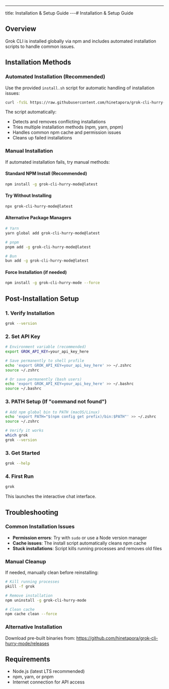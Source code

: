 ---
title: Installation & Setup Guide
---# Installation & Setup Guide

## Overview
Grok CLI is installed globally via npm and includes automated installation scripts to handle common issues.

## Installation Methods

### Automated Installation (Recommended)
Use the provided `install.sh` script for automatic handling of installation issues:

```bash
curl -fsSL https://raw.githubusercontent.com/hinetapora/grok-cli-hurry-mode/main/install.sh | bash
```

The script automatically:
- Detects and removes conflicting installations
- Tries multiple installation methods (npm, yarn, pnpm)
- Handles common npm cache and permission issues
- Cleans up failed installations

### Manual Installation
If automated installation fails, try manual methods:

#### Standard NPM Install (Recommended)
```bash
npm install -g grok-cli-hurry-mode@latest
```

#### Try Without Installing
```bash
npx grok-cli-hurry-mode@latest
```

#### Alternative Package Managers
```bash
# Yarn
yarn global add grok-cli-hurry-mode@latest

# pnpm
pnpm add -g grok-cli-hurry-mode@latest

# Bun
bun add -g grok-cli-hurry-mode@latest
```

#### Force Installation (if needed)
```bash
npm install -g grok-cli-hurry-mode --force
```

## Post-Installation Setup

### 1. Verify Installation
```bash
grok --version
```

### 2. Set API Key
```bash
# Environment variable (recommended)
export GROK_API_KEY=your_api_key_here

# Save permanently to shell profile
echo 'export GROK_API_KEY=your_api_key_here' >> ~/.zshrc
source ~/.zshrc

# Or save permanently (bash users)
echo 'export GROK_API_KEY=your_api_key_here' >> ~/.bashrc
source ~/.bashrc
```

### 3. PATH Setup (If "command not found")
```bash
# Add npm global bin to PATH (macOS/Linux)
echo 'export PATH="$(npm config get prefix)/bin:$PATH"' >> ~/.zshrc
source ~/.zshrc

# Verify it works
which grok
grok --version
```

### 3. Get Started
```bash
grok --help
```

### 4. First Run
```bash
grok
```
This launches the interactive chat interface.

## Troubleshooting

### Common Installation Issues
- **Permission errors**: Try with `sudo` or use a Node version manager
- **Cache issues**: The install script automatically cleans npm cache
- **Stuck installations**: Script kills running processes and removes old files

### Manual Cleanup
If needed, manually clean before reinstalling:
```bash
# Kill running processes
pkill -f grok

# Remove installation
npm uninstall -g grok-cli-hurry-mode

# Clean cache
npm cache clean --force
```

### Alternative Installation
Download pre-built binaries from: https://github.com/hinetapora/grok-cli-hurry-mode/releases

## Requirements
- Node.js (latest LTS recommended)
- npm, yarn, or pnpm
- Internet connection for API access